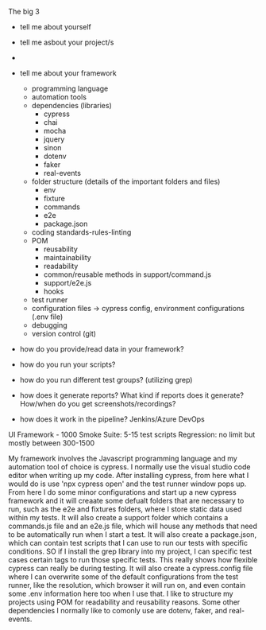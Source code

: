 The big 3
- tell me about yourself
- tell me asbout your project/s
- 
- tell me about your framework
    - programming language
    - automation tools
    - dependencies (libraries)
        - cypress
        - chai
        - mocha
        - jquery
        - sinon
        - dotenv
        - faker
        - real-events
    - folder structure (details of the important folders and files)
        - env
        - fixture
        - commands
        - e2e
        - package.json
    - coding standards-rules-linting
    - POM
        - reusability
        - maintainability
        - readability
        - common/reusable methods in support/command.js
        - support/e2e.js
        - hooks
    - test runner
    - configuration files -> cypress config, environment configurations (.env file)
    - debugging
    - version control (git)

- how do you provide/read data in your framework?
- how do you run your scripts?
- how do you run different test groups? (utilizing grep)
- how does it generate reports? What kind if reports does it generate? How/when do you get screenshots/recordings?
- how does it work in the pipeline? Jenkins/Azure DevOps


UI Framework - 1000
Smoke Suite: 5-15 test scripts
Regression: no limit but mostly between 300-1500


My framework involves the Javascript programming language and my automation tool of choice is cypress. I normally use the visual studio code editor when writing up my code. After installing cypress, from here what I would do is use 'npx cypress open' and the test runner window pops up. From here I do some minor configurations and start up a new cypress framework and it will creaate some defualt folders that are necessary to run, such as the e2e and fixtures folders, where I store static data used within my tests. It will also create a support folder which contains a commands.js file and an e2e.js file, which will house any methods that need to be automatically run when I start a test. It will also create a package.json, which can contain test scripts that I can use to run our tests with specific conditions. SO if I install the grep library into my project, I can specific test cases certain tags to run those specific tests. This really shows how flexible cypress can really be during testing. It will also create a cypress.config file where I can overwrite some of the default configurations from the test runner, like the resolution, which browser it will run on, and even contain some .env information here too when I use that. I like to structure my projects using POM for readability and reusability reasons. Some other dependencies I normally like to comonly use are dotenv, faker, and real-events.
